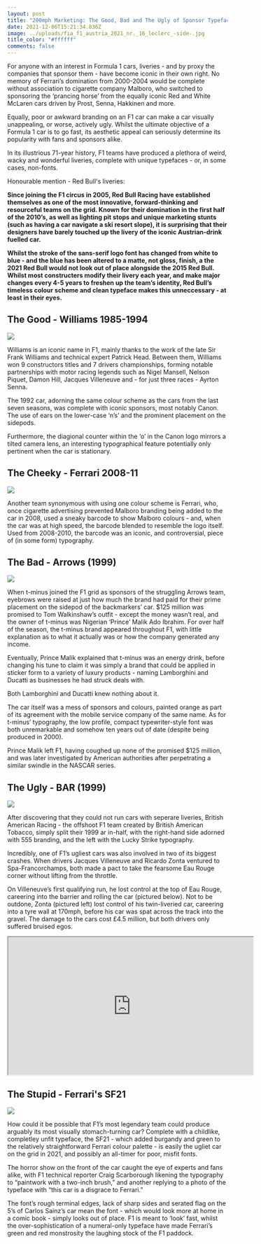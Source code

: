 ```yaml
---
layout: post
title: "200mph Marketing: The Good, Bad and The Ugly of Sponsor Typefaces on F1 Cars"
date: 2021-12-06T15:21:34.836Z
image: ../uploads/fia_f1_austria_2021_nr._16_leclerc_-side-.jpg
title_color: "#ffffff"
comments: false
---
```

For anyone with an interest in Formula 1 cars, liveries - and by proxy the companies that sponsor them - have become iconic in their own right. No memory of Ferrari’s domination from 2000-2004 would be complete without association to cigarette company Malboro, who switched to sponsoring the ‘prancing horse’ from the equally iconic Red and White McLaren cars driven by Prost, Senna, Hakkinen and more.

Equally, poor or awkward branding on an F1 car can make a car visually unappealing, or worse, actively ugly. Whilst the ultimate objective of a Formula 1 car is to go fast, its aesthetic appeal can seriously determine its popularity with fans and sponsors alike. 

In its illustrious 71-year history, F1 teams have produced a plethora of weird, wacky and wonderful liveries, complete with unique typefaces - or, in some cases, non-fonts.

Honourable mention - Red Bull's liveries:

**Since joining the F1 circus in 2005, Red Bull Racing have established themselves as one of the most innovative, forward-thinking and resourceful teams on the grid. Known for their domination in the first half of the 2010’s, as well as lighting pit stops and unique marketing stunts (such as having a car navigate a ski resort slope), it is surprising that their designers have barely touched up the livery of the iconic Austrian-drink fuelled car.** 

**Whilst the stroke of the sans-serif logo font has changed from white to blue - and the blue has been altered to a matte, not gloss, finish, a the 2021 Red Bull would not look out of place alongside the 2015 Red Bull. Whilst most constructers modify their livery each year, and make major changes every 4-5 years to freshen up the team’s identity, Red Bull’s timeless colour scheme and clean typeface makes this unneccessary - at least in their eyes.** 

## The Good - Williams 1985-1994

![](../uploads/autowp.ru_williams_fw14b_8-e1503310276144.jpg)

Williams is an iconic name in F1, mainly thanks to the work of the late Sir Frank Williams and technical expert Patrick Head. Between them, Williams won 9 constructors titles and 7 drivers championships, forming notable partnerships with motor racing legends such as Nigel Mansell, Nelson Piquet, Damon Hill, Jacques Villeneuve and - for just three races - Ayrton Senna.

The 1992 car, adorning the same colour scheme as the cars from the last seven seasons, was complete with iconic sponsors, most notably Canon. The use of ears on the lower-case ‘n’s’ and the prominent placement on the sidepods.

Furthermore, the diagional counter within the ‘o’ in the Canon logo mirrors a tilted camera lens, an interesting typographical feature potentially only pertinent when the car is stationary. 

## The Cheeky - Ferrari 2008-11

![](../uploads/the-barcode-that-had-everyone-talking-feature.jpg)

Another team synonymous with using one colour scheme is Ferrari, who, once cigarette advertising prevented Malboro branding being added to the car in 2008, used a sneaky barcode to show Malboro colours - and, when the car was at high speed, the barcode blended to resemble the logo itself. Used from 2008-2010, the barcode was an iconic, and controversial, piece of (in some form) typography.

## The Bad - Arrows (1999)

![](../uploads/c3176480786c171e7056f77caa724d6b.jpg)

When t-minus joined the F1 grid as sponsors of the struggling Arrows team, eyebrows were raised at just how much the brand had paid for their prime placement on the sidepod of the backmarkers’ car. $125 million was promised to Tom Walkinshaw’s outfit - except the money wasn’t real, and the owner of t-minus was Nigerian ‘Prince’ Malik Ado Ibrahim. For over half of the season, the t-minus brand appeared throughout F1, with little explanation as to what it actually was or how the company generated any income. 

Eventually, Prince Malik explained that t-minus was an energy drink, before changing his tune to claim it was simply a brand that could be applied in sticker form to a variety of luxury products - naming Lamborghini and Ducatti as businesses he had struck deals with.

Both Lamborghini and Ducatti knew nothing about it.

The car itself was a mess of sponsors and colours, painted orange as part of its agreement with the mobile service company of the same name. As for t-minus’ typography, the low profile, compact typewriter-style font was both unremarkable and somehow ten years out of date (despite being produced in 2000).

Prince Malik left F1, having coughed up none of the promised $125 million, and was later investigated by American authorities after perpetrating a similar swindle in the NASCAR series.

## The Ugly - BAR (1999)

![](../uploads/2afe55c7-0868-4361-acb5-d2b6c1e6b709.jpg)

After discovering that they could not run cars with seperare liveries, British American Racing - the offshoot F1 team created by British American Tobacco, simply split their 1999 ar in-half, with the right-hand side adorned with 555 branding, and the left with the Lucky Strike typography.

Incredibly, one of F1’s ugliest cars was also involved in two of its biggest crashes. When drivers Jacques Villeneuve and Ricardo Zonta ventured to Spa-Francorchamps, both made a pact to take the fearsome Eau Rouge corner without lifting from the throttle.

On Villeneuve’s first qualifying run, he lost control at the top of Eau Rouge, careering into the barrier and rolling the car (pictured below). Not to be outdone, Zonta (pictured left) lost control of his twin-liveried car, careering into a tyre wall at 170mph, before his car was spat across the track into the gravel. The damage to the cars cost £4.5 million, but both drivers only suffered bruised egos.

<div class="video-box"><iframe width="560" height="315" src="https://www.youtube.com/embed/watch?v=wGZFio88QYA?rel=0" allow="accelerometer; autoplay; encrypted-media; gyroscope; picture-in-picture" allowfullscreen></iframe></div>

## The Stupid - Ferrari's SF21

![](../uploads/ewneoifwqaerdaq.jpg)

How could it be possible that F1’s most legendary team could produce arguably its most visually stomach-turning car? Complete with a childlike, completley unfit typeface, the SF21 - which added burgandy and green to the relatively straightforward Ferrari colour palette - is easily the ugliet car on the grid in 2021, and possibly an all-timer for poor, misfit fonts.

The horror show on the front of the car caught the eye of experts and fans alike, with F1 technical reporter Craig Scarborough likening the typography to “paintwork with a two-inch brush,” and another replying to a photo of the typeface with “this car is a disgrace to Ferrari.” 

The font’s rough terminal edges, lack of sharp sides and serated flag on the 5’s of Carlos Sainz’s car mean the font - which would look more at home in a comic book - simply looks out of place. F1 is meant to ‘look’ fast, whilst the over-sophistication of a numeral-only typeface have made Ferrari’s green and red monstrosity the laughing stock of the F1 paddock.